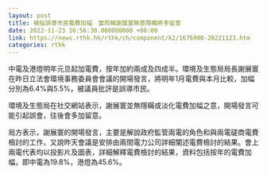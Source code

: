 ```yaml
---
layout: post
title: 被指誤導市民電費加幅　當局稱謝展寰無意隱瞞將多留意
date: 2022-11-23 16:56:30.000000000 +08:00
link: https://news.rthk.hk/rthk/ch/component/k2/1676900-20221123.htm
categories: rthk
---
```


中電及港燈明年元旦起加電費，按年加約兩成及四成半。環境及生態局局長謝展寰在昨日立法會環境事務委員會會議的開場發言，將明年1月電費與本月比較，加幅分別為6.4%與5.5%，被議員批評是誤導市民。

環境及生態局在社交網站表示，謝展寰並無隱瞞或淡化電費加幅之意，開場發言可能引起誤會，往後會多加留意。

局方表示，謝展寰的開場發言，主要是解說政府監管兩電的角色和與兩電磋商電費檢討的工作，又說昨天會議是安排由兩間電力公司詳細闡述電費檢討的結果。會上兩電代表均以投影片及圖表，詳細解釋電費檢討的結果，資料包括按年的電費加幅，即中電為19.8%，港燈為45.6%。
